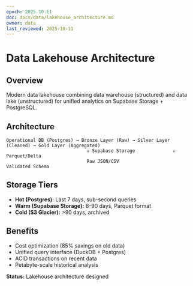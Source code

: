 ```yaml
---
epoch: 2025.10.E1
doc: docs/data/lakehouse_architecture.md
owner: data
last_reviewed: 2025-10-11
---
```


# Data Lakehouse Architecture

## Overview
Modern data lakehouse combining data warehouse (structured) and data lake (unstructured) for unified analytics on Supabase Storage + PostgreSQL.

## Architecture
```
Operational DB (Postgres) → Bronze Layer (Raw) → Silver Layer (Cleaned) → Gold Layer (Aggregated)
                              ↓ Supabase Storage              ↓ Parquet/Delta
                              Raw JSON/CSV                    Validated Schema
```

## Storage Tiers
- **Hot (Postgres):** Last 7 days, sub-second queries
- **Warm (Supabase Storage):** 8-90 days, Parquet format
- **Cold (S3 Glacier):** >90 days, archived

## Benefits
- Cost optimization (85% savings on old data)
- Unified query interface (DuckDB + Postgres)
- ACID transactions on recent data
- Petabyte-scale historical analysis

**Status:** Lakehouse architecture designed

